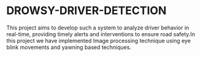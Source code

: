 # DROWSY-DRIVER-DETECTION
This project aims to develop such a system to analyze driver behavior in real-time, providing timely alerts and interventions to ensure road safety.In this project we have implemented Image processing technique using eye blink movements and yawning based techniques.
